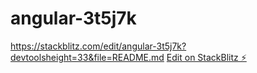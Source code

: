 # angular-3t5j7k

https://stackblitz.com/edit/angular-3t5j7k?devtoolsheight=33&file=README.md
[Edit on StackBlitz ⚡️](https://stackblitz.com/edit/angular-3t5j7k)
